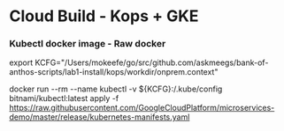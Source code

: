 # Cloud Build - Kops + GKE


### Kubectl docker image - Raw docker

export KCFG="/Users/mokeefe/go/src/github.com/askmeegs/bank-of-anthos-scripts/lab1-install/kops/workdir/onprem.context"

docker run --rm --name kubectl -v ${KCFG}:/.kube/config bitnami/kubectl:latest apply -f https://raw.githubusercontent.com/GoogleCloudPlatform/microservices-demo/master/release/kubernetes-manifests.yaml